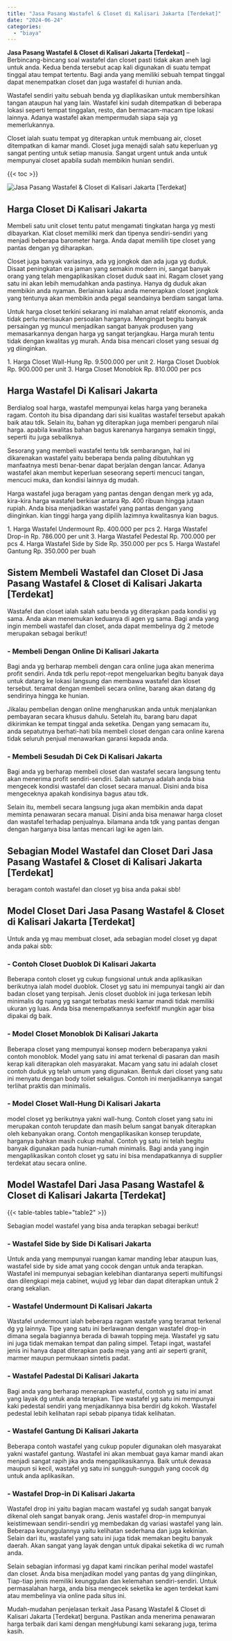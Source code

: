 ```yaml
---
title: "Jasa Pasang Wastafel & Closet di Kalisari Jakarta [Terdekat]"
date: "2024-06-24"
categories: 
  - "biaya"
---
```


**Jasa Pasang Wastafel & Closet di Kalisari Jakarta \[Terdekat\]** – Berbincang-bincang soal wastafel dan closet pasti tidak akan aneh lagi untuk anda. Kedua benda tersebut acap kali digunakan di suatu tempat tinggal atau tempat tertentu. Bagi anda yang memiliki sebuah tempat tinggal dapat menempatkan closet dan juga wastafel di hunian anda.

Wastafel sendiri yaitu sebuah benda yg diaplikasikan untuk membersihkan tangan ataupun hal yang lain. Wastafel kini sudah ditempatkan di beberapa lokasi seperti tempat tinggalan, resto, dan bermacam-macam tipe lokasi lainnya. Adanya wastafel akan mempermudah siapa saja yg memerlukannya.

Closet ialah suatu tempat yg diterapkan untuk membuang air, closet ditempatkan di kamar mandi. Closet juga menajdi salah satu keperluan yg sangat penting untuk setiap manusia. Sangat urgent untuk anda untuk mempunyai closet apabila sudah membikin hunian sendiri.

{{< toc >}}

![Jasa Pasang Wastafel & Closet di Kalisari Jakarta [Terdekat]](/images/wastafel-closet-murah62.png)

## Harga Closet Di Kalisari Jakarta

Membeli satu unit closet tentu patut mengamati tingkatan harga yg mesti dibayarkan. Kiat closet memiliki merk dan tipenya sendiri-sendiri yang menjadi beberapa barometer harga. Anda dapat memilih tipe closet yang pantas dengan yg diharapkan.

Closet juga banyak variasinya, ada yg jongkok dan ada juga yg duduk. Disaat peningkatan era jaman yang semakin modern ini, sangat banyak orang yang telah mengaplikasikan closet duduk saat ini. Ragam closet yang satu ini akan lebih memudahkan anda pastinya. Hanya dg duduk akan membikin anda nyaman. Berlainan kalau anda menerapkan closet jongkok yang tentunya akan membikin anda pegal seandainya berdiam sangat lama.

Untuk harga closet terkini sekarang ini malahan amat relatif ekonomis, anda tidak perlu merisaukan persoalan harganya. Mengingat begitu banyak persaingan yg muncul menjadikan sangat banyak produsen yang memasarkannya dengan harga yg sangat terjangkau. Harga murah tentu tidak dengan kwalitas yg murah. Anda bisa mencari closet yang sesuai dg yg diinginkan.

1\. Harga Closet Wall-Hung Rp. 9.500.000 per unit 2. Harga Closet Duoblok Rp. 900.000 per unit 3. Harga Closet Monoblok Rp. 810.000 per pcs

## Harga Wastafel Di Kalisari Jakarta

Berdialog soal harga, wastafel mempunyai kelas harga yang beraneka ragam. Contoh itu bisa dipandang dari sisi kualitas wastafel tersebut apakah baik atau tdk. Selain itu, bahan yg diterapkan juga memberi pengaruh nilai harga. apabila kwalitas bahan bagus karenanya harganya semakin tinggi, seperti itu juga sebaliknya.

Sesorang yang membeli wastafel tentu tdk sembarangan, hal ini dikarenakan wastafel yaitu beberapa benda paling dibutuhkan yg manfaatnya mesti benar-benar dapat berjalan dengan lancar. Adanya wastafel akan membut keperluan seseorang seperti mencuci tangan, mencuci muka, dan kondisi lainnya dg mudah.

Harga wastafel juga beragam yang pantas dengan dengan merk yg ada, kira-kira harga wastafel berkisar antara Rp. 400 ribuan hingga jutaan rupiah. Anda bisa menjadikan wastafel yang pantas dengan yang diinginkan. kian tinggi harga yang dipilih lazimnya kwalitasnya kian bagus.

1\. Harga Wastafel Undermount Rp. 400.000 per pcs 2. Harga Wastafel Drop-in Rp. 786.000 per unit 3. Harga Wastafel Pedestal Rp. 700.000 per pcs 4. Harga Wastafel Side by Side Rp. 350.000 per pcs 5. Harga Wastafel Gantung Rp. 350.000 per buah

## Sistem Membeli Wastafel dan Closet Di Jasa Pasang Wastafel & Closet di Kalisari Jakarta \[Terdekat\]

Wastafel dan closet ialah salah satu benda yg diterapkan pada kondisi yg sama. Anda akan menemukan keduanya di agen yg sama. Bagi anda yang ingin membeli wastafel dan closet, anda dapat membelinya dg 2 metode merupakan sebagai berikut!

### \- Membeli Dengan Online Di Kalisari Jakarta

Bagi anda yg berharap membeli dengan cara online juga akan menerima profit sendiri. Anda tdk perlu repot-repot mengeluarkan begitu banyak daya untuk datang ke lokasi langsung dan membawa wastafel dan kloset tersebut. teramat dengan membeli secara online, barang akan datang dg sendirinya hingga ke hunian.

Jikalau pembelian dengan online mengharuskan anda untuk menjalankan pembayaran secara khusus dahulu. Setelah itu, barang baru dapat dikirimkan ke tempat tinggal anda seketika. Dengan yang semacam itu, anda sepatutnya berhati-hati bila membeli closet dengan cara online karena tidak seluruh penjual menawarkan garansi kepada anda.

### \- Membeli Sesudah Di Cek Di Kalisari Jakarta

Bagi anda yg berharap membeli closet dan wastafel secara langsung tentu akan menerima profit sendiri-sendiri. Salah satunya adalah anda bisa mengecek kondisi wastafel dan closet secara manual. Disini anda bisa mengeceknya apakah kondisinya bagus atau tdk.

Selain itu, membeli secara langsung juga akan membikin anda dapat meminta penawaran secara manual. Disini anda bisa menawar harga closet dan wastafel terhadap penjualnya. bilamana anda tdk yang pantas dengan dengan harganya bisa lantas mencari lagi ke agen lain.

## Sebagian Model Wastafel dan Closet Dari Jasa Pasang Wastafel & Closet di Kalisari Jakarta \[Terdekat\]

beragam contoh wastafel dan closet yg bisa anda pakai sbb!

## Model Closet Dari Jasa Pasang Wastafel & Closet di Kalisari Jakarta \[Terdekat\]

Untuk anda yg mau membuat closet, ada sebagian model closet yg dapat anda pakai sbb:

### \- Contoh Closet Duoblok Di Kalisari Jakarta

Beberapa contoh closet yg cukup fungsional untuk anda aplikasikan berikutnya ialah model duoblok. Closet yg satu ini mempunyai tangki air dan badan closet yang terpisah. Jenis closet duoblok ini juga terkesan lebih minimalis dg ruang yg sangat terbatas meski kamar mandi tidak memiliki ukuran yg luas. Anda bisa menempatkannya seefektif mungkin agar bisa dipakai dg baik.

### \- Model Closet Monoblok Di Kalisari Jakarta

Beberapa closet yang mempunyai konsep modern beberapanya yakni contoh monoblok. Model yang satu ini amat terkenal di pasaran dan masih kerap kali diterapkan oleh masyarakat. Macam yang satu ini adalah closet contoh duduk yg telah umum yang digunakan. Bentuk dari closet yang satu ini menyatu dengan body toilet sekaligus. Contoh ini menjadikannya sangat terlihat praktis dan minimalis.

### \- Model Closet Wall-Hung Di Kalisari Jakarta

model closet yg berikutnya yakni wall-hung. Contoh closet yang satu ini merupakan contoh terupdate dan masih belum sangat banyak diterapkan oleh kebanyakan orang. Contoh mengaplikasikan konsep terupdate, harganya bahkan masih cukup mahal. Contoh yg satu ini telah begitu banyak digunakan pada hunian-rumah minimalis. Bagi anda yang ingin mengaplikasikan contoh closet yg satu ini bisa mendapatkannya di supplier terdekat atau secara online.

## Model Wastafel Dari Jasa Pasang Wastafel & Closet di Kalisari Jakarta \[Terdekat\]

{{< table-tables table="table2" >}}

Sebagian model wastafel yang bisa anda terapkan sebagai berikut!

### \- Wastafel Side by Side Di Kalisari Jakarta

Untuk anda yang mempunyai ruangan kamar manding lebar ataupun luas, wastafel side by side amat yang cocok dengan untuk anda terapkan. Wastafel ini mempunyai sebagian kelebihan diantaranya seperti multifungsi dan dilengkapi meja cabinet, wujud yg lebar dan dapat diterapkan untuk 2 orang sekalian.

### \- Wastafel Undermount Di Kalisari Jakarta

Wastafel undermount ialah beberapa ragam wastafe yang teramat terkenal dg yg lainnya. Tipe yang satu ini berlawanan dengan wastafel drop-in dimana segala bagiannya berada di bawah topping meja. Wastafel yg satu ini juga tidak memakan tempat dan paling simpel. Tetapi ingat, wastafel jenis ini hanya dapat diterapkan pada meja yang anti air seperti granit, marmer maupun permukaan sintetis padat.

### \- Wastafel Padestal Di Kalisari Jakarta

Bagi anda yang berharap menerapkan wasteful, contoh yg satu ini amat yang layak dg untuk anda terapkan. Tipe wastafel yg satu ini mempunyai kaki pedestal sendiri yang menjadikannya bisa berdiri dg kokoh. Wastafel pedestal lebih kelihatan rapi sebab pipanya tidak kelihatan.

### \- Wastafel Gantung Di Kalisari Jakarta

Beberapa contoh wastafel yang cukup populer digunakan oleh masyarakat yakni wastafel gantung. Wastafel ini akan membuat gaya kamar mandi akan menjadi sangat rapih jika anda mengaplikasikannya. Baik untuk dewasa maupun si kecil, wastafel yg satu ini sungguh-sungguh yang cocok dg untuk anda aplikasikan.

### \- Wastafel Drop-in Di Kalisari Jakarta

Wastafel drop ini yaitu bagian macam wastafel yg sudah sangat banyak dikenal oleh sangat banyak orang. Jenis wastafel drop-in mempunyai keistimewaan sendiri-sendiri yg membedakan dg variasi wastafel yang lain. Beberapa keunggulannya yaitu kelihatan sederhana dan juga kekinian. Selain dari itu, wastafel yang satu ini juga tidak memakan begitu banyak daerah. Akan sangat yang layak dengan untuk dipakai seketika di wc rumah anda.

Selain sebagian informasi yg dapat kami rincikan perihal model wastafel dan closet. Anda bisa menjadikan model yang pantas dg yang diinginkan, Tiap-tiap jenis memiliki keunggulan dan kelemahan sendiri-sendiri. Untuk permasalahan harga, anda bisa mengecek seketika ke agen terdekat kami atau membelinya via online pada situs ini.

Mudah-mudahan penjelasan terkait Jasa Pasang Wastafel & Closet di Kalisari Jakarta \[Terdekat\] berguna. Pastikan anda menerima penawaran harga terbaik dari kami dengan mengHubungi kami sekarang juga, terima kasih.
